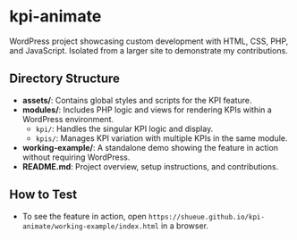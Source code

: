 # kpi-animate
WordPress project showcasing custom development with HTML, CSS, PHP, and JavaScript. Isolated from a larger site to demonstrate my contributions.

## Directory Structure
- **assets/**: Contains global styles and scripts for the KPI feature.
- **modules/**: Includes PHP logic and views for rendering KPIs within a WordPress environment.
  - `kpi/`: Handles the singular KPI logic and display.
  - `kpis/`: Manages KPI variation with multiple KPIs in the same module.
- **working-example/**: A standalone demo showing the feature in action without requiring WordPress.
- **README.md**: Project overview, setup instructions, and contributions.

## How to Test
- To see the feature in action, open `https://shueue.github.io/kpi-animate/working-example/index.html` in a browser.

